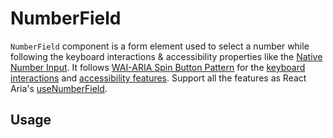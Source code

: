 # NumberField

`NumberField` component is a form element used to select a number while
following the keyboard interactions & accessibility properties like the
[Native Number Input](https://developer.mozilla.org/en-US/docs/Web/HTML/Element/input/number).
It follows
[WAI-ARIA Spin Button Pattern](https://www.w3.org/WAI/ARIA/apg/patterns/spinbutton/)
for the
[keyboard interactions](https://www.w3.org/WAI/ARIA/apg/patterns/spinbutton/#:~:text=month%2C%20and%20year.-,Keyboard%20Interaction,-Up%20Arrow)
and
[accessibility features](https://www.w3.org/WAI/ARIA/apg/patterns/spinbutton/#:~:text=to%20perform%20them.-,WAI%2DARIA%20Roles%2C%20States%2C%20and%20Properties,-The%20focusable%20element).
Support all the features as React Aria's
[useNumberField](https://react-spectrum.adobe.com/react-aria/useNumberField.html#features).

<!-- ADD_TOC -->

## Usage

<!-- ADD_EXAMPLE src/numberfield/stories/templates/NumberFieldBasicJsx.ts -->

<!-- CODESANDBOX
link_title: NumberField
js: src/numberfield/stories/templates/NumberFieldBasicJsx.ts
-->
<!-- CODESANDBOX
link_title: NumberField
tsx: src/numberfield/stories/templates/NumberFieldBasicTsx.ts
-->

<!-- ADD_COMPOSITION src/numberfield -->

<!-- ADD_PROPS src/numberfield -->
